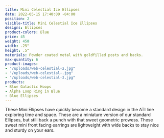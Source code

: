 ```yaml
---
title: Mini Celestial Ice Ellipses
date: 2022-05-15 17:40:00 -04:00
position: 2
visible-title: Mini Celestial Ice Ellipses
designs: Ellipses
product-colors: Blue
price: 45
weight: 450
width: .25"
height: .5"
materials: Powder coated metal with goldfilled posts and backs.
max-quantity: 6
product-images:
- "/uploads/web-celestial-2.jpg"
- "/uploads/web-celestial-.jpg"
- "/uploads/web-celestial-3.jpg"
products:
- Blue Galactic Hoops
- Alpha Loop Ring in Blue
- Blue Ellipses
---
```


These Mini Ellipses have quickly become a standard design in the ATI line exploring time and space. These are a miniature version of our standard Ellipses, but still back a punch with that sweet geometric prowess. These sweet mini front facing earrings are lightweight with wide backs to stay nice and sturdy on your ears.